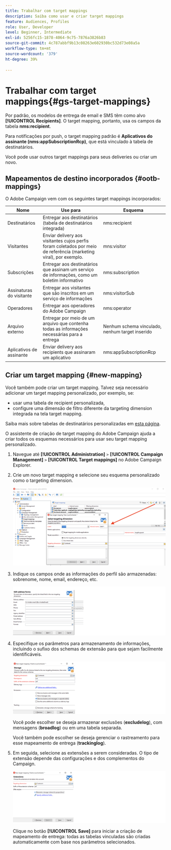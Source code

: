 ```yaml
---
title: Trabalhar com target mappings
description: Saiba como usar e criar target mappings
feature: Audiences, Profiles
role: User, Developer
level: Beginner, Intermediate
exl-id: 5256fc15-1878-4064-9c75-7876a3826b83
source-git-commit: 4c787abbf9b13c08263e602930bc532d73e08a5a
workflow-type: tm+mt
source-wordcount: '379'
ht-degree: 39%

---
```


# Trabalhar com target mappings{#gs-target-mappings}

Por padrão, os modelos de entrega de email e SMS têm como alvo **[!UICONTROL Recipients]**. O target mapping, portanto, usa os campos da tabela **nms:recipient**.

Para notificações por push, o target mapping padrão é **Aplicativos do assinante (nms:appSubscriptionRcp)**, que está vinculado à tabela de destinatários.

Você pode usar outros target mappings para seus deliveries ou criar um novo.

## Mapeamentos de destino incorporados {#ootb-mappings}

O Adobe Campaign vem com os seguintes target mappings incorporados:

| Nome | Use para | Esquema |
|---|---|---|
| Destinatários | Entregar aos destinatários (tabela de destinatários integrada) | nms:recipient |
| Visitantes | Enviar delivery aos visitantes cujos perfis foram coletados por meio de referência (marketing viral), por exemplo. | mns:visitor |
| Subscrições | Entregar aos destinatários que assinam um serviço de informações, como um boletim informativo | nms:subscription |
| Assinaturas do visitante | Entregar aos visitantes que são inscritos em um serviço de informações | nms:visitorSub |
| Operadores | Entregar aos operadores do Adobe Campaign | nms:operator |
| Arquivo externo | Entregar por meio de um arquivo que contenha todas as informações necessárias para a entrega | Nenhum schema vinculado, nenhum target inserido |
| Aplicativos de assinante | Enviar delivery aos recipients que assinaram um aplicativo | nms:appSubscriptionRcp |


## Criar um target mapping {#new-mapping}

Você também pode criar um target mapping. Talvez seja necessário adicionar um target mapping personalizado, por exemplo, se:

* usar uma tabela de recipient personalizada,
* configure uma dimensão de filtro diferente da targeting dimension integrada na tela target mapping.

Saiba mais sobre tabelas de destinatários personalizadas em [esta página](../dev/custom-recipient.md).

O assistente de criação de target mapping do Adobe Campaign ajuda a criar todos os esquemas necessários para usar seu target mapping personalizado.

1. Navegue até **[!UICONTROL Administration]** `>` **[!UICONTROL Campaign Management]** `>` **[!UICONTROL Target mappings]** no Adobe Campaign Explorer.

1. Crie um novo target mapping e selecione seu esquema personalizado como o targeting dimension.

   ![](assets/new-target-mapping.png)


1. Indique os campos onde as informações do perfil são armazenadas: sobrenome, nome, email, endereço, etc.

   ![](assets/wf_new_mapping_define_join.png)

1. Especifique os parâmetros para armazenamento de informações, incluindo o sufixo dos schemas de extensão para que sejam facilmente identificáveis.

   ![](assets/wf_new_mapping_define_names.png)

   Você pode escolher se deseja armazenar exclusões (**excludelog**), com mensagens (**broadlog**) ou em uma tabela separada.

   Você também pode escolher se deseja gerenciar o rastreamento para esse mapeamento de entrega (**trackinglog**).

1. Em seguida, selecione as extensões a serem consideradas. O tipo de extensão depende das configurações e dos complementos do Campaign.

   ![](assets/wf_new_mapping_define_extensions.png)

   Clique no botão **[!UICONTROL Save]** para iniciar a criação de mapeamento de entrega: todas as tabelas vinculadas são criadas automaticamente com base nos parâmetros selecionados.
